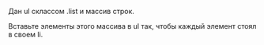 Дан ul склассом .list и массив строк. 
  
  Вставьте элементы этого массива в ul так, чтобы каждый элемент стоял в своем li.